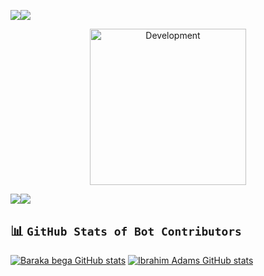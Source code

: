 <a><img src='https://i.imgur.com/LyHic3i.gif'/></a><a><img src='https://i.imgur.com/LyHic3i.gif'/></a>

<p align="center">
<img alt="Development" width="250" src="https://media2.giphy.com/media/W9tBvzTXkQopi/giphy.gif?cid=6c09b952xu6syi1fyqfyc04wcfk0qvqe8fd7sop136zxfjyn&ep=v1_internal_gif_by_id&rid=giphy.gif&ct=g" /> </p>

<a><img src='https://i.imgur.com/LyHic3i.gif'/></a><a><img src='https://i.imgur.com/LyHic3i.gif'/></a>





## 📊 `GitHub Stats of Bot Contributors`
[![Baraka bega GitHub stats](https://github-readme-stats.vercel.app/api?username=Barakabegaa&show_icons=true&theme=radical)](https://github.com/Barakabegaa)
[![Ibrahim Adams GitHub stats](https://github-readme-stats.vercel.app/api?username=Ibrahimitech&show_icons=true&theme=radical)](https://github.com/Ibrahimitech)
